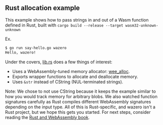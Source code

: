 ## Rust allocation example

This example shows how to pass strings in and out of a Wasm function defined
in Rust, built with `cargo build --release --target wasm32-unknown-unknown`

Ex.
```bash
$ go run say-hello.go wazero
Hello, wazero!
```

Under the covers, [lib.rs](testdata/src/lib.rs) does a few things of interest:
* Uses a WebAssembly-tuned memory allocator: [wee_alloc](https://github.com/rustwasm/wee_alloc).
* Exports wrapper functions to allocate and deallocate memory.
* Uses `&str` instead of CString (NUL-terminated strings).

Note: We chose to not use CString because it keeps the example similar to how
you would track memory for arbitrary blobs. We also watched function signatures
carefully as Rust compiles different WebAssembly signatures depending on the
input type. All of this is Rust-specific, and wazero isn't a Rust project, but
we hope this gets you started. For next steps, consider reading the
[Rust and WebAssembly book](https://rustwasm.github.io/docs/book/).

